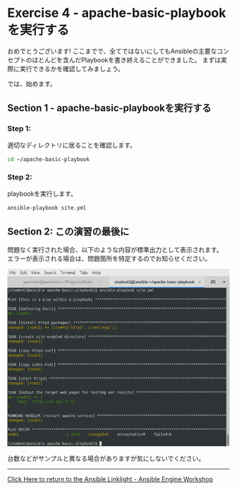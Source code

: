 # Exercise 4 - apache-basic-playbookを実行する

おめでとうございます!
ここまでで、全てではないにしてもAnsibleの主要なコンセプトのほとんどを含んだPlaybookを書き終えることができました。
まずは実際に実行できるかを確認してみましょう。

では、始めます。

## Section 1 - apache-basic-playbookを実行する

### Step 1:

適切なディレクトリに居ることを確認します。

```bash
cd ~/apache-basic-playbook
```


### Step 2:

playbookを実行します。


```bash
ansible-playbook site.yml
```

## Section 2: この演習の最後に

問題なく実行された場合、以下のような内容が標準出力として表示されます。
エラーが表示される場合は、問題箇所を特定するのでお知らせください。

![apache-basic-playbookの標準出力](stdout_2.png)

台数などがサンプルと異なる場合がありますが気にしないでください。

---

[Click Here to return to the Ansible Linklight - Ansible Engine Workshop](../README.ja.md)
